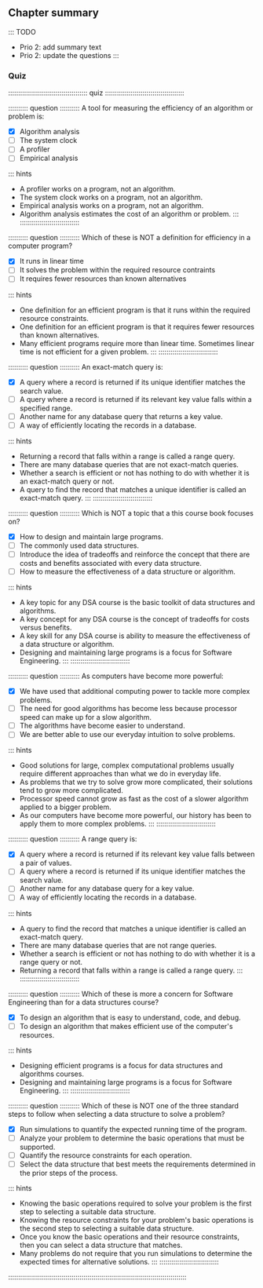 
## Chapter summary

::: TODO
- Prio 2: add summary text
- Prio 2: update the questions
:::

### Quiz

:::::::::::::::::::::::::::::::::::::::: quiz ::::::::::::::::::::::::::::::::::::::::

:::::::::: question ::::::::::
A tool for measuring the efficiency of an algorithm or problem is:

- [x] Algorithm analysis
- [ ] The system clock
- [ ] A profiler
- [ ] Empirical analysis

::: hints
- A profiler works on a program, not an algorithm.
- The system clock works on a program, not an algorithm.
- Empirical analysis works on a program, not an algorithm.
- Algorithm analysis estimates the cost of an algorithm or problem.
:::
::::::::::::::::::::::::::::::



:::::::::: question ::::::::::
Which of these is NOT a definition for efficiency in a computer program?

- [x] It runs in linear time
- [ ] It solves the problem within the required resource contraints
- [ ] It requires fewer resources than known alternatives

::: hints
- One definition for an efficient program is that it runs within the required resource constraints.
- One definition for an efficient program is that it requires fewer resources than known alternatives.
- Many efficient programs require more than linear time. Sometimes linear time is not efficient for a given problem.
:::
::::::::::::::::::::::::::::::



:::::::::: question ::::::::::
An exact-match query is:

- [x] A query where a record is returned if its unique identifier matches the search value.
- [ ] A query where a record is returned if its relevant key value falls within a specified range.
- [ ] Another name for any database query that returns a key value.
- [ ] A way of efficiently locating the records in a database.

::: hints
- Returning a record that falls within a range is called a range query.
- There are many database queries that are not exact-match queries.
- Whether a search is efficient or not has nothing to do with whether it is an exact-match query or not.
- A query to find the record that matches a unique identifier is called an exact-match query.
:::
::::::::::::::::::::::::::::::



:::::::::: question ::::::::::
Which is NOT a topic that a this course book focuses on?

- [x] How to design and maintain large programs.
- [ ] The commonly used data structures.
- [ ] Introduce the idea of tradeoffs and reinforce the concept that there are costs and benefits associated with every data structure.
- [ ] How to measure the effectiveness of a data structure or algorithm.

::: hints
- A key topic for any DSA course is the basic toolkit of data structures and algorithms.
- A key concept for any DSA course is the concept of tradeoffs for costs versus benefits.
- A key skill for any DSA course is ability to measure the effectiveness of a data structure or algorithm.
- Designing and maintaining large programs is a focus for Software Engineering.
:::
::::::::::::::::::::::::::::::



:::::::::: question ::::::::::
As computers have become more powerful:

- [x] We have used that additional computing power to tackle more complex problems.
- [ ] The need for good algorithms has become less because processor speed can make up for a slow algorithm.
- [ ] The algorithms have become easier to understand.
- [ ] We are better able to use our everyday intuition to solve problems.

::: hints
- Good solutions for large, complex computational problems usually require different approaches than what we do in everyday life.
- As problems that we try to solve grow more complicated, their solutions tend to grow more complicated.
- Processor speed cannot grow as fast as the cost of a slower algorithm applied to a bigger problem.
- As our computers have become more powerful, our history has been to apply them to more complex problems.
:::
::::::::::::::::::::::::::::::



:::::::::: question ::::::::::
A range query is:

- [x] A query where a record is returned if its relevant key value falls between a pair of values.
- [ ] A query where a record is returned if its unique identifier matches the search value.
- [ ] Another name for any database query for a key value.
- [ ] A way of efficiently locating the records in a database.

::: hints
- A query to find the record that matches a unique identifier is called an exact-match query.
- There are many database queries that are not range queries.
-  Whether a search is efficient or not has nothing to do with whether it is a range query or not.
- Returning a record that falls within a range is called a range query.
:::
::::::::::::::::::::::::::::::



:::::::::: question ::::::::::
Which of these is more a concern for Software Engineering than for a data structures course?

- [x] To design an algorithm that is easy to understand, code, and debug.
- [ ] To design an algorithm that makes efficient use of the computer's resources.

::: hints
- Designing efficient programs is a focus for data structures and algorithms courses.
- Designing and maintaining large programs is a focus for Software Engineering.
:::
::::::::::::::::::::::::::::::



:::::::::: question ::::::::::
Which of these is NOT one of the three standard steps to follow when selecting a data structure to solve a problem?

- [x] Run simulations to quantify the expected running time of the program.
- [ ] Analyze your problem to determine the basic operations that must be supported.
- [ ] Quantify the resource constraints for each operation.
- [ ] Select the data structure that best meets the requirements determined in the prior steps of the process.

::: hints
- Knowing the basic operations required to solve your problem is the first step to selecting a suitable data structure.
- Knowing the resource constraints for your problem's basic operations is the second step to selecting a suitable data structure.
- Once you know the basic operations and their resource constraints, then you can select a data structure that matches.
- Many problems do not require that you run simulations to determine the expected times for alternative solutions.
:::
::::::::::::::::::::::::::::::

::::::::::::::::::::::::::::::::::::::::::::::::::::::::::::::::::::::::::::::::::::::::::

